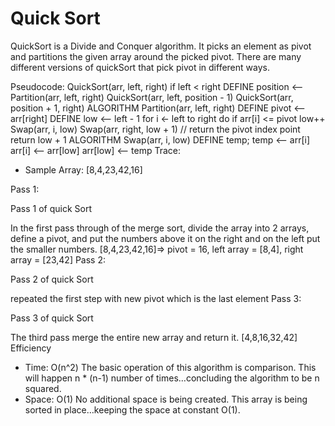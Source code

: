 # Quick Sort

QuickSort is a Divide and Conquer algorithm. It picks an element as pivot and partitions the given array around the picked pivot. There are many different versions of quickSort that pick pivot in different ways.

Pseudocode:
 QuickSort(arr, left, right)
 if left < right
        DEFINE position <-- Partition(arr, left, right)
        QuickSort(arr, left, position - 1)
        QuickSort(arr, position + 1, right)
ALGORITHM Partition(arr, left, right)
    DEFINE pivot <-- arr[right]
    DEFINE low <-- left - 1
    for i <- left to right do
        if arr[i] <= pivot
            low++
            Swap(arr, i, low)
     Swap(arr, right, low + 1)
    // return the pivot index point
     return low + 1
ALGORITHM Swap(arr, i, low)
    DEFINE temp;
    temp <-- arr[i]
    arr[i] <-- arr[low]
    arr[low] <-- temp
Trace:

- Sample Array: [8,4,23,42,16]

Pass 1:

Pass 1 of quick Sort

In the first pass through of the merge sort, divide the array into 2 arrays, define a pivot, and put the numbers above it on the right and on the left put the smaller numbers.
[8,4,23,42,16]=> pivot = 16, left array = [8,4], right array = [23,42]
Pass 2:

Pass 2 of quick Sort

repeated the first step with new pivot which is the last element
Pass 3:

Pass 3 of quick Sort

The third pass merge the entire new array and return it.
[4,8,16,32,42]
Efficiency

- Time: O(n^2)
The basic operation of this algorithm is comparison. This will happen n * (n-1) number of times…concluding the algorithm to be n squared.
- Space: O(1)
No additional space is being created. This array is being sorted in place…keeping the space at constant O(1).
